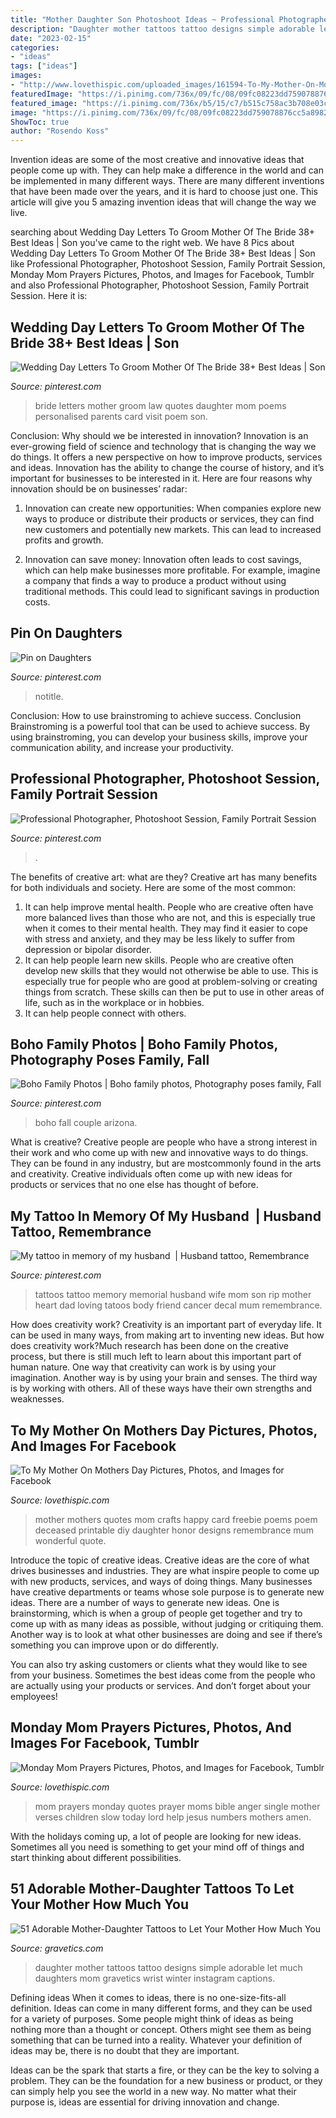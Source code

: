 ```yaml
---
title: "Mother Daughter Son Photoshoot Ideas ~ Professional Photographer, Photoshoot Session, Family Portrait Session"
description: "Daughter mother tattoos tattoo designs simple adorable let much daughters mom gravetics wrist winter instagram captions"
date: "2023-02-15"
categories:
- "ideas"
tags: ["ideas"]
images:
- "http://www.lovethispic.com/uploaded_images/161594-To-My-Mother-On-Mothers-Day.jpg"
featuredImage: "https://i.pinimg.com/736x/09/fc/08/09fc08223dd759078876cc5a8982f7a1.jpg"
featured_image: "https://i.pinimg.com/736x/b5/15/c7/b515c758ac3b708e03c8a69539507107.jpg"
image: "https://i.pinimg.com/736x/09/fc/08/09fc08223dd759078876cc5a8982f7a1.jpg"
ShowToc: true
author: "Rosendo Koss"
---
```



Invention ideas are some of the most creative and innovative ideas that people come up with. They can help make a difference in the world and can be implemented in many different ways. There are many different inventions that have been made over the years, and it is hard to choose just one. This article will give you 5 amazing invention ideas that will change the way we live.

	

		
searching about Wedding Day Letters To Groom Mother Of The Bride 38+ Best Ideas | Son you've came to the right web. We have 8 Pics about Wedding Day Letters To Groom Mother Of The Bride 38+ Best Ideas | Son like Professional Photographer, Photoshoot Session, Family Portrait Session, Monday Mom Prayers Pictures, Photos, and Images for Facebook, Tumblr and also Professional Photographer, Photoshoot Session, Family Portrait Session. Here it is:
		
    
## Wedding Day Letters To Groom Mother Of The Bride 38+ Best Ideas | Son

<img loading=lazy src="https://i.pinimg.com/736x/b5/15/c7/b515c758ac3b708e03c8a69539507107.jpg" onerror="this.onerror=null;this.src='https://tse1.mm.bing.net/th?id=OIP.IC1EdWekzbFoQn8r5ds97wAAAA&amp;pid=15.1';" alt="Wedding Day Letters To Groom Mother Of The Bride 38+ Best Ideas | Son">

_Source: pinterest.com_

>bride letters mother groom law quotes daughter mom poems personalised parents card visit poem son. 

	

Conclusion: Why should we be interested in innovation?
Innovation is an ever-growing field of science and technology that is changing the way we do things. It offers a new perspective on how to improve products, services and ideas. Innovation has the ability to change the course of history, and it’s important for businesses to be interested in it. Here are four reasons why innovation should be on businesses’ radar:
1) Innovation can create new opportunities: When companies explore new ways to produce or distribute their products or services, they can find new customers and potentially new markets. This can lead to increased profits and growth.

2) Innovation can save money: Innovation often leads to cost savings, which can help make businesses more profitable. For example, imagine a company that finds a way to produce a product without using traditional methods. This could lead to significant savings in production costs.

    
## Pin On Daughters

<img loading=lazy src="https://i.pinimg.com/736x/09/fc/08/09fc08223dd759078876cc5a8982f7a1.jpg" onerror="this.onerror=null;this.src='https://tse2.mm.bing.net/th?id=OIP.iBokPnB9d8J8uRTQryDf6AHaNK&amp;pid=15.1';" alt="Pin on Daughters">

_Source: pinterest.com_

>notitle. 

	

Conclusion: How to use brainstroming to achieve success.
Conclusion
Brainstroming is a powerful tool that can be used to achieve success. By using brainstroming, you can develop your business skills, improve your communication ability, and increase your productivity.

    
## Professional Photographer, Photoshoot Session, Family Portrait Session

<img loading=lazy src="https://i.pinimg.com/736x/2d/b8/ab/2db8ab63c8e3c21607e1ad1eb2700f77.jpg" onerror="this.onerror=null;this.src='https://tse3.mm.bing.net/th?id=OIP.EHKpPXnOV5dvgspR2ZutAAHaNK&amp;pid=15.1';" alt="Professional Photographer, Photoshoot Session, Family Portrait Session">

_Source: pinterest.com_

>. 

	

The benefits of creative art: what are they?
Creative art has many benefits for both individuals and society. Here are some of the most common: 
1) It can help improve mental health. People who are creative often have more balanced lives than those who are not, and this is especially true when it comes to their mental health. They may find it easier to cope with stress and anxiety, and they may be less likely to suffer from depression or bipolar disorder.
2) It can help people learn new skills. People who are creative often develop new skills that they would not otherwise be able to use. This is especially true for people who are good at problem-solving or creating things from scratch. These skills can then be put to use in other areas of life, such as in the workplace or in hobbies.
3) It can help people connect with others.

    
## Boho Family Photos | Boho Family Photos, Photography Poses Family, Fall

<img loading=lazy src="https://i.pinimg.com/736x/fc/f8/12/fcf81286308c208ea35f0ef44347656f.jpg" onerror="this.onerror=null;this.src='https://tse1.mm.bing.net/th?id=OIP.8Nli3Oh4pupCb_omvQ6ZTgHaLH&amp;pid=15.1';" alt="Boho Family Photos | Boho family photos, Photography poses family, Fall">

_Source: pinterest.com_

>boho fall couple arizona. 

	

What is creative?
Creative people are people who have a strong interest in their work and who come up with new and innovative ways to do things. They can be found in any industry, but are mostcommonly found in the arts and creativity. Creative individuals often come up with new ideas for products or services that no one else has thought of before.

    
## My Tattoo In Memory Of My Husband ️ | Husband Tattoo, Remembrance

<img loading=lazy src="https://i.pinimg.com/736x/e8/db/70/e8db706cab381af2213777c06bf5eae3--memory-tattoos-mom-tattoos.jpg" onerror="this.onerror=null;this.src='https://tse4.mm.bing.net/th?id=OIP.VnQSo2LK0KH9Yu9egAml5QHaJ4&amp;pid=15.1';" alt="My tattoo in memory of my husband ️ | Husband tattoo, Remembrance">

_Source: pinterest.com_

>tattoos tattoo memory memorial husband wife mom son rip mother heart dad loving tatoos body friend cancer decal mum remembrance. 

	

How does creativity work?
Creativity is an important part of everyday life. It can be used in many ways, from making art to inventing new ideas. But how does creativity work?Much research has been done on the creative process, but there is still much left to learn about this important part of human nature. One way that creativity can work is by using your imagination. Another way is by using your brain and senses. The third way is by working with others. All of these ways have their own strengths and weaknesses.

    
## To My Mother On Mothers Day Pictures, Photos, And Images For Facebook

<img loading=lazy src="http://www.lovethispic.com/uploaded_images/161594-To-My-Mother-On-Mothers-Day.jpg" onerror="this.onerror=null;this.src='https://tse4.mm.bing.net/th?id=OIP.wEXWqdoDPYHOlhvL2nvuEQHaLG&amp;pid=15.1';" alt="To My Mother On Mothers Day Pictures, Photos, and Images for Facebook">

_Source: lovethispic.com_

>mother mothers quotes mom crafts happy card freebie poems poem deceased printable diy daughter honor designs remembrance mum wonderful quote. 

	

Introduce the topic of creative ideas.
Creative ideas are the core of what drives businesses and industries. They are what inspire people to come up with new products, services, and ways of doing things. Many businesses have creative departments or teams whose sole purpose is to generate new ideas.
There are a number of ways to generate new ideas. One is brainstorming, which is when a group of people get together and try to come up with as many ideas as possible, without judging or critiquing them. Another way is to look at what other businesses are doing and see if there’s something you can improve upon or do differently.

You can also try asking customers or clients what they would like to see from your business. Sometimes the best ideas come from the people who are actually using your products or services. And don’t forget about your employees!

    
## Monday Mom Prayers Pictures, Photos, And Images For Facebook, Tumblr

<img loading=lazy src="http://www.lovethispic.com/uploaded_images/215065-Monday-Mom-Prayers.jpg" onerror="this.onerror=null;this.src='https://tse3.mm.bing.net/th?id=OIP.h_8eC_Z3_BB7nE3r9gIWQgHaMW&amp;pid=15.1';" alt="Monday Mom Prayers Pictures, Photos, and Images for Facebook, Tumblr">

_Source: lovethispic.com_

>mom prayers monday quotes prayer moms bible anger single mother verses children slow today lord help jesus numbers mothers amen. 

	

With the holidays coming up, a lot of people are looking for new ideas. Sometimes all you need is something to get your mind off of things and start thinking about different possibilities. 

    
## 51 Adorable Mother-Daughter Tattoos To Let Your Mother How Much You

<img loading=lazy src="https://www.gravetics.com/wp-content/uploads/2017/07/Simple-Mother-And-Daughter-Black-Tattoo.jpg" onerror="this.onerror=null;this.src='https://tse3.mm.bing.net/th?id=OIP.DC95KnE07jtS1i3ySFDF_wHaNK&amp;pid=15.1';" alt="51 Adorable Mother-Daughter Tattoos to Let Your Mother How Much You">

_Source: gravetics.com_

>daughter mother tattoos tattoo designs simple adorable let much daughters mom gravetics wrist winter instagram captions. 

	

Defining ideas
When it comes to ideas, there is no one-size-fits-all definition. Ideas can come in many different forms, and they can be used for a variety of purposes.
Some people might think of ideas as being nothing more than a thought or concept. Others might see them as being something that can be turned into a reality. Whatever your definition of ideas may be, there is no doubt that they are important.

Ideas can be the spark that starts a fire, or they can be the key to solving a problem. They can be the foundation for a new business or product, or they can simply help you see the world in a new way. No matter what their purpose is, ideas are essential for driving innovation and change.

